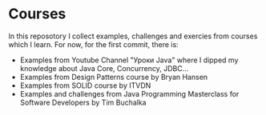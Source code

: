 # Courses
In this reposotory I collect examples, challenges and exercies from courses which I learn.
For now, for the first commit, there is:
- Examples from Youtube Channel "Уроки Java" where I dipped my knowledge about Java Core, Concurrency, JDBC...
- Examples from Design Patterns course by Bryan Hansen
- Examples from SOLID course by ITVDN
- Examples and challenges from Java Programming Masterclass for Software Developers by Tim Buchalka
